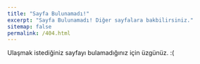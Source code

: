 ```yaml
---
title: "Sayfa Bulunamadı!"
excerpt: "Sayfa Bulunamadı! Diğer sayfalara bakbilirsiniz."
sitemap: false
permalink: /404.html
---
```


Ulaşmak istediğiniz sayfayı bulamadığınız için üzgünüz. :(

<script type="text/javascript">
  var GOOG_FIXURL_LANG = 'en';
  var GOOG_FIXURL_SITE = '{{ site.url }}'
</script>
<script type="text/javascript"
  src="//linkhelp.clients.google.com/tbproxy/lh/wm/fixurl.js">
</script>
